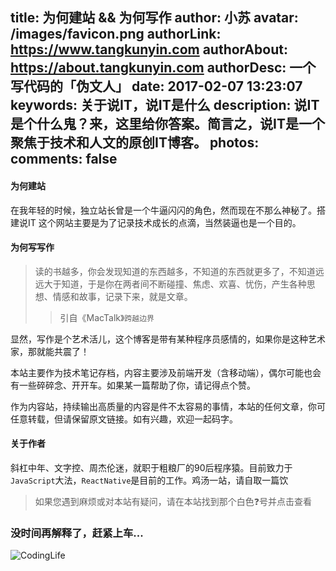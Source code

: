 title: 为何建站 && 为何写作
author: 小苏
avatar: /images/favicon.png
authorLink: https://www.tangkunyin.com
authorAbout: https://about.tangkunyin.com
authorDesc: 一个写代码的「伪文人」
date: 2017-02-07 13:23:07
keywords: 关于说IT，说IT是什么
description: 说IT是个什么鬼？来，这里给你答案。简言之，说IT是一个聚焦于技术和人文的原创IT博客。
photos:
comments: false
---

#### 为何建站

在我年轻的时候，独立站长曾是一个牛逼闪闪的角色，然而现在不那么神秘了。搭建说IT
这个网站主要是为了记录技术成长的点滴，当然装逼也是一个目的。

#### 为何写写作

> 读的书越多，你会发现知道的东西越多，不知道的东西就更多了，不知道远远大于知道，于是你在两者间不断碰撞、焦虑、欢喜、忧伤，产生各种思想、情感和故事，记录下来，就是文章。
> > 引自《MacTalk》`跨越边界`

显然，写作是个艺术活儿，这个博客是带有某种程序员感情的，如果你是这种艺术家，那就能共震了！

本站主要作为技术笔记存档，内容主要涉及前端开发（含移动端），偶尔可能也会有一些碎碎念、开开车。如果某一篇帮助了你，请记得点个赞。

作为内容站，持续输出高质量的内容是件不太容易的事情，本站的任何文章，你可任意转载，但请保留原文链接。如有兴趣，欢迎一起码字。

#### 关于作者

斜杠中年、文字控、周杰伦迷，就职于粗粮厂的90后程序猿。目前致力于`JavaScript`大法，`ReactNative`是目前的工作。鸡汤一站，请自取一篇饮

> 如果您遇到麻烦或对本站有疑问，请在本站找到那个白色❓号并点击查看

### 没时间再解释了，赶紧上车...

![CodingLife](https://dn-coding-net-production-static.qbox.me/91d0106b-7774-4878-b72e-304fcf2059af.png)


